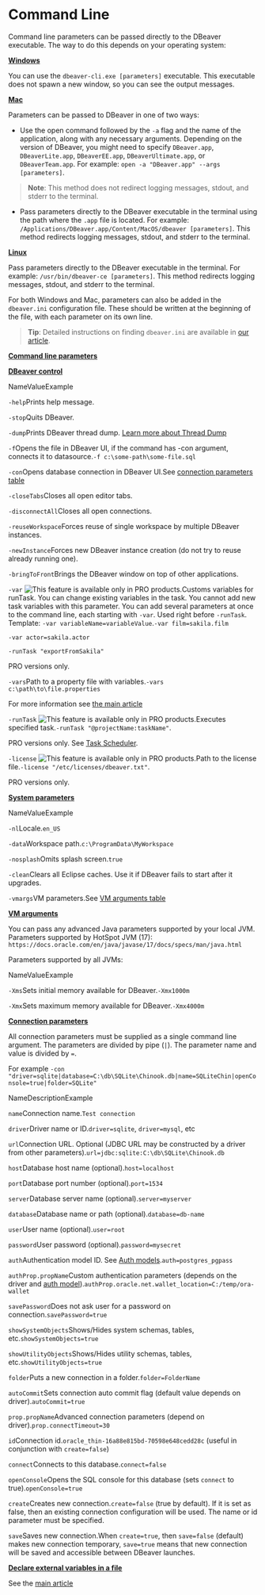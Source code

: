 # Command Line

Command line parameters can be passed directly to the DBeaver executable. The way to do this depends on your operating system:

[**Windows**](#windows "Windows")

You can use the `dbeaver-cli.exe [parameters]` executable. This executable does not spawn a new window, so you can see the output messages.

[**Mac**](#mac "Mac")

Parameters can be passed to DBeaver in one of two ways:

- Use the open command followed by the `-a` flag and the name of the application, along with any necessary arguments. Depending on the version of DBeaver, you might need to specify `DBeaver.app`, `DBeaverLite.app`, `DBeaverEE.app`, `DBeaverUltimate.app`, or `DBeaverTeam.app`. For example: `open -a "DBeaver.app" --args [parameters]`.

> **Note**: This method does not redirect logging messages, stdout, and stderr to the terminal.

- Pass parameters directly to the DBeaver executable in the terminal using the path where the `.app` file is located. For example: `/Applications/DBeaver.app/Content/MacOS/dbeaver [parameters]`. This method redirects logging messages, stdout, and stderr to the terminal.

[**Linux**](#linux "Linux")

Pass parameters directly to the DBeaver executable in the terminal. For example: `/usr/bin/dbeaver-ce [parameters]`. This method redirects logging messages, stdout, and stderr to the terminal.

For both Windows and Mac, parameters can also be added in the `dbeaver.ini` configuration file. These should be written at the beginning of the file, with each parameter on its own line.

> **Tip**: Detailed instructions on finding `dbeaver.ini` are available in [our article](/docs/dbeaver/Configuration-files-in-DBeaver#how-to-locate-the-dbeaver-ini).

[**Command line parameters**](#command-line-parameters "Command line parameters")

[**DBeaver control**](#dbeaver-control "DBeaver control")

NameValueExample

`-help`Prints help message.

`-stop`Quits DBeaver.

`-dump`Prints DBeaver thread dump. [Learn more about Thread Dump](/docs/dbeaver/Making-a-thread-dump)

`-f`Opens the file in DBeaver UI, if the command has -con argument, connects it to datasource.`-f c:\some-path\some-file.sql`

`-con`Opens database connection in DBeaver UI.See [connection parameters table](#connection-parameters)

`-closeTabs`Closes all open editor tabs.

`-disconnectAll`Closes all open connections.

`-reuseWorkspace`Forces reuse of single workspace by multiple DBeaver instances.

`-newInstance`Forces new DBeaver instance creation (do not try to reuse already running one).

`-bringToFront`Brings the DBeaver window on top of other applications.

`-var` ![](https://dbeaver.com/wp-content/uploads/wikidocs_cache/0/wiki/images/commercial.png "This feature is available only in PRO products.")Customs variables for runTask. You can change existing variables in the task. You cannot add new task variables with this parameter. You can add several parameters at once to the command line, each starting with `-var`. Used right before `-runTask`. Template: `-var variableName=variableValue`.`-var film=sakila.film`

`-var actor=sakila.actor`

`-runTask "exportFromSakila"`

PRO versions only.

`-vars`Path to a property file with variables.`-vars c:\path\to\file.properties`

For more information see [the main article](/docs/dbeaver/Admin-Variables#declare-external-variables-in-a-file)

`-runTask` ![](https://dbeaver.com/wp-content/uploads/wikidocs_cache/0/wiki/images/commercial.png "This feature is available only in PRO products.")Executes specified task.`-runTask "@projectName:taskName"`.

PRO versions only. See [Task Scheduler](/docs/dbeaver/Task-Scheduler).

`-license` ![](https://dbeaver.com/wp-content/uploads/wikidocs_cache/0/wiki/images/commercial.png "This feature is available only in PRO products.")Path to the license file.`-license "/etc/licenses/dbeaver.txt"`.

PRO versions only.

[**System parameters**](#system-parameters "System parameters")

NameValueExample

`-nl`Locale.`en_US`

`-data`Workspace path.`c:\ProgramData\MyWorkspace`

`-nosplash`Omits splash screen.`true`

`-clean`Clears all Eclipse caches. Use it if DBeaver fails to start after it upgrades.

`-vmargs`VM parameters.See [VM arguments table](#vm-arguments)

[**VM arguments**](#vm-arguments "VM arguments")

You can pass any advanced Java parameters supported by your local JVM. Parameters supported by HotSpot JVM (17): `https://docs.oracle.com/en/java/javase/17/docs/specs/man/java.html`

Parameters supported by all JVMs:

NameValueExample

`-Xms`Sets initial memory available for DBeaver.`-Xmx1000m`

`-Xmx`Sets maximum memory available for DBeaver.`-Xmx4000m`

[**Connection parameters**](#connection-parameters "Connection parameters")

All connection parameters must be supplied as a single command line argument. The parameters are divided by pipe (`|`). The parameter name and value is divided by `=`.

For example `-con "driver=sqlite|database=C:\db\SQLite\Chinook.db|name=SQLiteChin|openConsole=true|folder=SQLite"`

NameDescriptionExample

`name`Connection name.`Test connection`

`driver`Driver name or ID.`driver=sqlite`, `driver=mysql`, etc

`url`Connection URL. Optional (JDBC URL may be constructed by a driver from other parameters).`url=jdbc:sqlite:C:\db\SQLite\Chinook.db`

`host`Database host name (optional).`host=localhost`

`port`Database port number (optional).`port=1534`

`server`Database server name (optional).`server=myserver`

`database`Database name or path (optional).`database=db-name`

`user`User name (optional).`user=root`

`password`User password (optional).`password=mysecret`

`auth`Authentication model ID. See [Auth models](/docs/dbeaver/Database-authentication-models).`auth=postgres_pgpass`

`authProp.propName`Custom authentication parameters (depends on the driver and [auth model](/docs/dbeaver/Database-authentication-models)).`authProp.oracle.net.wallet_location=C:/temp/ora-wallet`

`savePassword`Does not ask user for a password on connection.`savePassword=true`

`showSystemObjects`Shows/Hides system schemas, tables, etc.`showSystemObjects=true`

`showUtilityObjects`Shows/Hides utility schemas, tables, etc.`showUtilityObjects=true`

`folder`Puts a new connection in a folder.`folder=FolderName`

`autoCommit`Sets connection auto commit flag (default value depends on driver).`autoCommit=true`

`prop.propName`Advanced connection parameters (depend on driver).`prop.connectTimeout=30`

`id`Connection id.`oracle_thin-16a88e815bd-70598e648cedd28c` (useful in conjunction with `create=false`)

`connect`Connects to this database.`connect=false`

`openConsole`Opens the SQL console for this database (sets `connect` to true).`openConsole=true`

`create`Creates new connection.`create=false` (true by default). If it is set as false, then an existing connection configuration will be used. The name or id parameter must be specified.

`save`Saves new connection.When `create=true`, then `save=false` (default) makes new connection temporary, `save=true` means that new connection will be saved and accessible between DBeaver launches.

[**Declare external variables in a file**](#declare-external-variables-in-a-file "Declare external variables in a file")

See the [main article](/docs/dbeaver/Admin-Variables#declare-external-variables-in-a-file)
